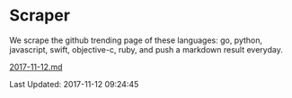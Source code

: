 # Scraper

We scrape the github trending page of these languages: go, python, javascript, swift, objective-c, ruby, and push a markdown result everyday.

[2017-11-12.md](https://github.com/henson/Scraper/blob/master/2017-11-12.md)

Last Updated: 2017-11-12 09:24:45